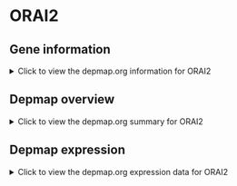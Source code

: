 <h1>ORAI2</h1>

<h2>Gene information</h2>
<details>
  <summary>Click to view the depmap.org information for ORAI2</summary>
  <iframe src="https://depmap.org/portal/gene/ORAI2?tab=about" style="border:none;width:100%;height:800px"></iframe>
</details>

<h2>Depmap overview</h2>
<details>
  <summary>Click to view the depmap.org summary for ORAI2</summary>
  <iframe src="https://depmap.org/portal/gene/ORAI2?tab=overview" style="border:none;width:100%;height:800px"></iframe>
</details>

<h2>Depmap expression</h2>
<details>
  <summary>Click to view the depmap.org expression data for ORAI2</summary>
  <iframe src="https://depmap.org/portal/gene/ORAI2?tab=characterization" style="border:none;width:100%;height:800px"></iframe>
</details>


<!--
<h2>Reactome Pathway diagram</h2>
PNAME
-->


